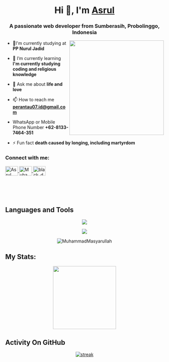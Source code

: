 <h1 align="center">Hi 👋, I'm <a href="https://github.com/Naski1">Asrul</a></h1>
<h3 align="center">A passionate web developer from Sumberasih, Probolinggo, Indonesia</h3>
<img align="right" width="300" src="https://i.pinimg.com/originals/8d/6f/23/8d6f235ec518493c00ae6cf09260e9f4.gif">

- 🔭I'm currently studying at **PP Nurul Jadid**

- 🌱 I’m currently learning **I'm currently studying coding and religious knowledge**

- 💬 Ask me about **life and love**

- 📫 How to reach me **perantau07.id@gmail.com**

- WhatsApp or Mobile Phone Number **+62-8133-7464-351**

- ⚡ Fun fact **death caused by longing, including martyrdom**


<h3 align="left">Connect with me:</h3>
<p align="left" style="margin-bottom: 50px">
<a href="https://www.facebook.com/Asrul rvz" target="blank">
  <img align="center" src="https://raw.githubusercontent.com/rahuldkjain/github-profile-readme-generator/master/src/images/icons/Social/facebook.svg" alt="Asrul rvz" height="30" width="40" />
</a>
<a href="https://www.instagram.com/asrul_amza7" target="blank">
  <img align="center" src="https://raw.githubusercontent.com/rahuldkjain/github-profile-readme-generator/master/src/images/icons/Social/instagram.svg" alt="MuhammadMasyarullah" height="30" width="40" />
</a>
<a href="https://wa.me/+6281337464351" target="blank">
  <img align="center" src="https://raw.githubusercontent.com/rahuldkjain/github-profile-readme-generator/master/src/images/icons/Social/whatsapp.svg" alt="black_domon" height="30" width="40" />
</a>
</p>

&nbsp;

## Languages and Tools
<p align="center"> <a href="https://github.com/MuhammadMasyarullah
"><img src="https://skillicons.dev/icons?i=vscode,github,mongodb,css,html,js,express,bots,nodejs,laravel,django,bootstrap"></a></p>
<p align="center"> <a href="https://github.com/black-domon"><img src="https://skillicons.dev/icons?i=elixir,tailwind,php,mysql,replit"></a></p>

<p align="center"><img align="center" src="https://github-readme-stats.vercel.app/api/top-langs?username=MuhammadMasyarullah
&show_icons=true&locale=en&layout=compact&bg_color=151515" alt="MuhammadMasyarullah
"/></p>

## My Stats:
<p align="center">
<img height="200px" src="https://github-readme-stats.vercel.app/api?username=MuhammadMasyarullah
&hide_border=true&show_icons=true&count_private=true&theme=gruvbox&bg_color=151515">
</p>

## Activity On GitHub
<p align="center">
  <a href="https://github.com/MuhammadMasyarullah
">      
<img title="stats" alt="streak" src="https://github-readme-streak-stats.herokuapp.com/?user=MuhammadMasyarullah
&theme=dark&hide_border=true&stroke=f53b3b"/>
</a> 
</p>

